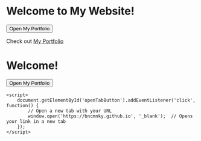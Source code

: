 <!DOCTYPE html>
<html lang="en">
<head>
    <meta charset="UTF-8">
    <meta name="viewport" content="width=device-width, initial-scale=1.0">
    <title>My Portfolio</title>
</head>
<body>
    <h1>Welcome to My Website!</h1>
      <button id="openTabButton">Open My Portfolio</button>
    <p>Check out 
        <a href="https://bncmnky.github.io" target="_blank">My Portfolio</a>
    </p>
</body>
</html>

</head>
<body>
    <h1>Welcome!</h1>
    <button id="openTabButton">Open My Portfolio</button>

    <script>
        document.getElementById('openTabButton').addEventListener('click', function() {
            // Open a new tab with your URL
            window.open('https://bncmnky.github.io', '_blank');  // Opens your link in a new tab
        });
    </script>
</body>
</html>
